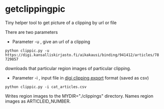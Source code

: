 # getclippingpic
Tiny helper tool to get picture of a clipping by url or file

There are two parameters

* Parameter -u , give an url of a clipping 

```python clippic.py -u https://digi.kansalliskirjasto.fi/aikakausi/binding/941412/articles/78729857```
 
 downloads that particular region images of particular clipping.

* Parameter -i , input file in [digi clipping export](https://digi.kansalliskirjasto.fi/search/download/user-articles/articles.xlsx?criteria=%7B%22categoryIds%22%3A%5B%5D%2C%22endDate%22%3Anull%2C%22fuzzy%22%3Afalse%2C%22generalTypes%22%3A%5B%5D%2C%22includeCollected%22%3Afalse%2C%22keywords%22%3A%5B%22kissa%22%5D%2C%22onlyCollected%22%3Afalse%2C%22orderBy%22%3A%22CREATED_DESC%22%2C%22query%22%3A%22%22%2C%22queryTargetsMetadata%22%3Atrue%2C%22queryTargetsOcrText%22%3Atrue%2C%22requireAllKeywords%22%3Atrue%2C%22startDate%22%3Anull%2C%22subjectIds%22%3A%5B%5D%2C%22titles%22%3A%5B%5D%7D) format (saved as csv)

```python clippic.py -i cat_articles.csv```



Writes region images to the MYDIR="./clippings" directory.
Names region images as ARTICLEID_NUMBER.

